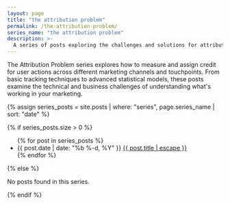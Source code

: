 ```yaml
---
layout: page
title: "the attribution problem"
permalink: /the-attribution-problem/
series_name: "the attribution problem"
description: >-
  A series of posts exploring the challenges and solutions for attribution in digital marketing.
---
```


The Attribution Problem series explores how to measure and assign credit for user actions across different marketing channels and touchpoints. From basic tracking techniques to advanced statistical models, these posts examine the technical and business challenges of understanding what's working in your marketing.

{% assign series_posts = site.posts | where: "series", page.series_name | sort: "date" %}
  
{% if series_posts.size > 0 %}
  <ul class="post-list">
    {% for post in series_posts %}
    <li>
      <span class="post-meta">{{ post.date | date: "%b %-d, %Y" }}</span>
      <a class="post-link" href="{{ post.url | relative_url }}">
        {{ post.title | escape }}
      </a>
    </li>
    {% endfor %}
  </ul>
{% else %}
  <p>No posts found in this series.</p>
{% endif %}
